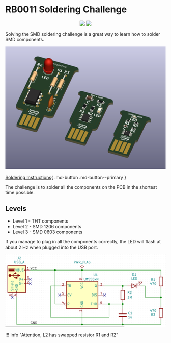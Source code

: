 # RB0011 Soldering Challenge

<p align="center">
<a href="https://hits.seeyoufarm.com"><img src="https://hits.seeyoufarm.com/api/count/incr/badge.svg?url=https%3A%2F%2Fgithub.com%2FRoboticsBrno%2FRB0011-SolderingChallenge&count_bg=%2379C83D&title_bg=%23555555&icon=&icon_color=%23E7E7E7&title=views&edge_flat=true"/></a>
<img src="https://img.shields.io/github/license/RoboticsBrno/RB0011-SolderingChallenge?style=flat-square">
</p>

Solving the SMD soldering challenge is a great way to learn how to solder SMD components.

<div align="center">
    <img src="/docs/media/solderingChallenge-2.png">
</div>

[Soldering Instructions](assembly.md){ .md-button .md-button--primary }

The challenge is to solder all the components on the PCB in the shortest time possible.

## Levels
- Level 1 - THT components
- Level 2 - SMD 1206 components
- Level 3 - SMD 0603 components
<!-- - Level 4 - SMD 0402 components (PCB is not complete)
- Level 5 - SMD 0201 components (PCB is not complete) -->


If you manage to plug in all the components correctly, the LED will flash at about 2 Hz when plugged into the USB port.

<div align="center">
    <img src="/docs/media/schema.png">
</div>

!!! info "Attention, L2 has swapped resistor R1 and R2"